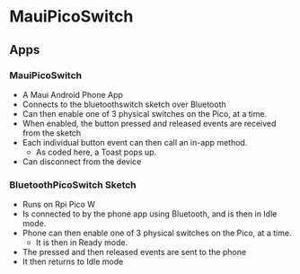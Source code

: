 # MauiPicoSwitch

## Apps

### MauiPicoSwitch
  - A Maui Android Phone App
  - Connects to the bluetoothswitch sketch over Bluetooth
  - Can then enable one of 3 physical switches on the Pico, at a time.
  - When enabled, the button pressed and released events are received from the sketch
  - Each individual button event can then call an in-app method.
    - As coded here, a Toast pops up.
   - Can disconnect from the device
### BluetoothPicoSwitch Sketch
  - Runs on Rpi Pico W 
  - Is connected to by the phone app using Bluetooth, and is then in Idle mode.
  - Phone can then enable one of 3 physical switches on the Pico, at a time.
    - It is then in Ready mode.
  - The pressed and then released events are sent to the phone
  - It then returns to Idle mode

